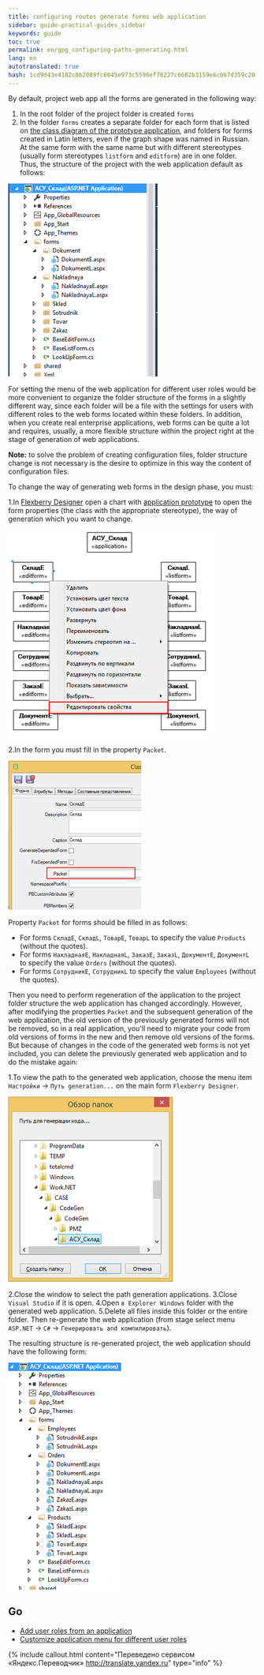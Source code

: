 ```yaml
--- 
title: configuring routes generate forms web application 
sidebar: guide-practical-guides_sidebar 
keywords: guide 
toc: true 
permalink: en/gpg_configuring-paths-generating.html 
lang: en 
autotranslated: true 
hash: 1cd9d43e4182c8b2089fc6045e973c5596ef78227c6682b3159e6c067d359c20 
--- 
```


By default, project web app all the forms are generated in the following way: 

1. In the root folder of the project folder is created `forms` 
2. In the folder `forms` creates a separate folder for each form that is listed on [the class diagram of the prototype application](gpg_prototype-creating.html), and folders for forms created in Latin letters, even if the graph shape was named in Russian. At the same form with the same name but with different stereotypes (usually form stereotypes `listform` and `editform`) are in one folder. 
Thus, the structure of the project with the web application default as follows: 

![](/images/pages/guides/flexberry-aspnet/project-structure.png) 

For setting the menu of the web application for different user roles would be more convenient to organize the folder structure of the forms in a slightly different way, since each folder will be a file with the settings for users with different roles to the web forms located within these folders. 
In addition, when you create real enterprise applications, web forms can be quite a lot and requires, usually, a more flexible structure within the project right at the stage of generation of web applications. 

__Note:__ to solve the problem of creating configuration files, folder structure change is not necessary is the desire to optimize in this way the content of configuration files. 

To change the way of generating web forms in the design phase, you must: 

1.In [Flexberry Designer](fd_landing_page.html) open a chart with [application prototype](gpg_prototype-creating.html) to open the form properties (the class with the appropriate stereotype), the way of generation which you want to change. 

![](/images/pages/guides/flexberry-aspnet/prototype-change.png) 

2.In the form you must fill in the property `Packet`. 

![](/images/pages/guides/flexberry-aspnet/packet.png) 

Property `Packet` for forms should be filled in as follows: 

* For forms `СкладE`, `СкладL`, `ТоварE`, `ТоварL` to specify the value `Products` (without the quotes). 
* For forms `НакладнаяE`, `НакладнаяL`, `ЗаказE`, `ЗаказL`, `ДокументE`, `ДокументL` to specify the value `Orders` (without the quotes). 
* For forms `СотрудникE`, `СотрудникL` to specify the value `Employees` (without the quotes). 

Then you need to perform regeneration of the application to the project folder structure the web application has changed accordingly.
However, after modifying the properties `Packet` and the subsequent generation of the web application, the old version of the previously generated forms will not be removed, so in a real application, you'll need to migrate your code from old versions of forms in the new and then remove old versions of the forms. But because of changes in the code of the generated web forms is not yet included, you can delete the previously generated web application and to do the mistake again: 

1.To view the path to the generated web application, choose the menu item `Настройки` -> `Путь generation...` on the main form `Flexberry Designer`. 

![](/images/pages/guides/flexberry-aspnet/paths-generating.png) 

2.Close the window to select the path generation applications. 
3.Close `Visual Studio` if it is open. 
4.Open `в Explorer Windows` folder with the generated web application. 
5.Delete all files inside this folder or the entire folder. 
Then re-generate the web application (from stage select menu `ASP.NET` -> `C#` -> `Генерировать and компилировать`). 

The resulting structure is re-generated project, the web application should have the following form: 

![](/images/pages/guides/flexberry-aspnet/project-structure-new.png) 

## Go 

* <i class="fa fa-arrow-left" aria-hidden="true"></i> [Add user roles from an application](gpg_adding-user-roles.html) 
* [Customize application menu for different user roles](gpg_customize-application-menu.html) <i class="fa fa-arrow-right" aria-hidden="true"></i> 



{% include callout.html content="Переведено сервисом «Яндекс.Переводчик» <http://translate.yandex.ru>" type="info" %}